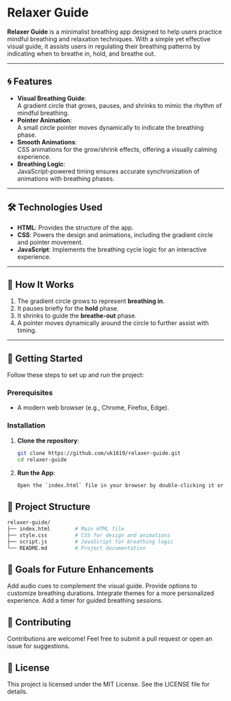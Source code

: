 # Relaxer Guide  

**Relaxer Guide** is a minimalist breathing app designed to help users practice mindful breathing and relaxation techniques. With a simple yet effective visual guide, it assists users in regulating their breathing patterns by indicating when to breathe in, hold, and breathe out.  

---

## 🌀 Features  

- **Visual Breathing Guide**:  
  A gradient circle that grows, pauses, and shrinks to mimic the rhythm of mindful breathing.  
- **Pointer Animation**:  
  A small circle pointer moves dynamically to indicate the breathing phase.  
- **Smooth Animations**:  
  CSS animations for the grow/shrink effects, offering a visually calming experience.  
- **Breathing Logic**:  
  JavaScript-powered timing ensures accurate synchronization of animations with breathing phases.  

---

## 🛠️ Technologies Used  

- **HTML**: Provides the structure of the app.  
- **CSS**: Powers the design and animations, including the gradient circle and pointer movement.  
- **JavaScript**: Implements the breathing cycle logic for an interactive experience.  

---

## 📖 How It Works  

1. The gradient circle grows to represent **breathing in**.  
2. It pauses briefly for the **hold** phase.  
3. It shrinks to guide the **breathe-out** phase.  
4. A pointer moves dynamically around the circle to further assist with timing.  

---

## 🚀 Getting Started  

Follow these steps to set up and run the project:  

### Prerequisites  

- A modern web browser (e.g., Chrome, Firefox, Edge).  

### Installation  

1. **Clone the repository**:  
   ```bash
   git clone https://github.com/uk1619/relaxer-guide.git  
   cd relaxer-guide
2. **Run the App**:
   ```bash
   Open the `index.html` file in your browser by double-clicking it or dragging it into the browser window. 

## 📂 Project Structure

```bash
relaxer-guide/  
├── index.html        # Main HTML file  
├── style.css         # CSS for design and animations  
├── script.js         # JavaScript for breathing logic  
└── README.md         # Project documentation  
```
## 🎯 Goals for Future Enhancements
Add audio cues to complement the visual guide.
Provide options to customize breathing durations.
Integrate themes for a more personalized experience.
Add a timer for guided breathing sessions.

## 🤝 Contributing
Contributions are welcome! Feel free to submit a pull request or open an issue for suggestions.

## 📝 License
This project is licensed under the MIT License. See the LICENSE file for details.

